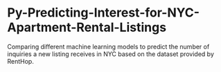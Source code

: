 # Py-Predicting-Interest-for-NYC-Apartment-Rental-Listings
Comparing different machine learning models to predict the number of inquiries a new listing receives in NYC based on the dataset provided by RentHop.
